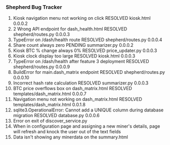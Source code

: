 ### Shepherd Bug Tracker
1. Kiosk navigation menu not working on click RESOLVED kiosk.html 0.0.0.2
2. 2 Wrong API endpoint for dash_health.html RESOLVED shepherd/routes.py 0.0.0.3
3. TypeError on /dash/health route RESOLVED shepherd/routes.py 0.0.0.4
4. Share count always zero PENDING summarizer.py 0.0.0.2
5. Kiosk BTC % change always 0% RESOLVED price_updater.py 0.0.0.3
6. Kiosk clock display too large RESOLVED kiosk.html 0.0.0.3
7. TypeError on /dash/health after feature 3 deployment RESOLVED shepherd/routes.py 0.0.0.9
8. BuildError for main.dash_matrix endpoint RESOLVED shepherd/routes.py 0.0.0.10
9. Incorrect hash rate calculation RESOLVED summarizer.py 0.0.0.3
10. BTC price overflows box on dash_matrix.html RESOLVED templates/dash_matrix.html 0.0.0.7
11. Navigation menu not working on dash_matrix.html RESOLVED templates/dash_matrix.html 0.0.1.8
12. sqlite3.OperationalError: Cannot add a UNIQUE column during database migration RESOLVED database.py 0.0.0.6
13. Error on exit of discover_service.py
14. When in configuration page and assigning a new miner's details, page will refresh and knock the user out of the text fields
15. Data isn't showing any minerdata on the summary.html






